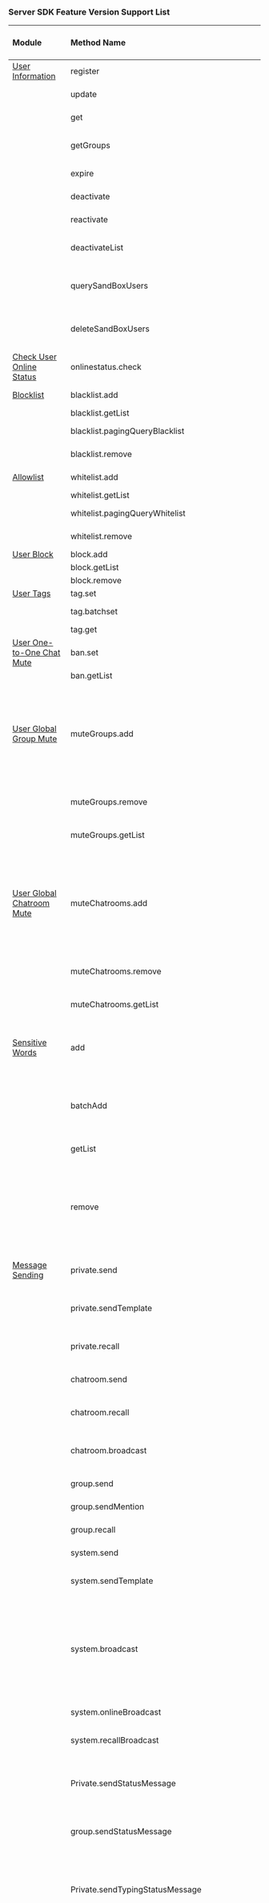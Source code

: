 ### Server SDK Feature Version Support List

| Module                                                                                                         | Method Name                                   | Description                                                                                                                                                                              | Supported Versions (Tags) |
|:---------------------------------------------------------------------------------------------------------------|:----------------------------------------------|:-----------------------------------------------------------------------------------------------------------------------------------------------------------------------------------------|:--------------------------|
| [User Information](./src/main/java/io/rong/methods/user/User.java)                                             | register                                      | Register and obtain token                                                                                                                                                                | 3.0.1                     |
|                                                                                                                | update                                        | Update user information                                                                                                                                                                  | 3.0.1                     |
|                                                                                                                | get                                           | Query user information                                                                                                                                                                   | 3.0.8                     |
|                                                                                                                | getGroups                                     | Query groups the user belongs to                                                                                                                                                         | 3.2.3                     |
|                                                                                                                | expire                                        | Token invalidation                                                                                                                                                                       | 3.2.11                    |
|                                                                                                                | deactivate                                    | User deactivation                                                                                                                                                                        | 3.3.2                     |
|                                                                                                                | reactivate                                    | Reactivate user ID                                                                                                                                                                       | 3.3.5                     |
|                                                                                                                | deactivateList                                | Query deactivated users                                                                                                                                                                  | 3.3.2                     |
|                                                                                                                | querySandBoxUsers                                | Query development environment user list                                                                                                                                                           | 4.0.8                     |
|                                                                                                                | deleteSandBoxUsers                                | Delete development environment users                                                                                                                                                                | 4.0.8                     |
| [Check User Online Status](./src/main/java/io/rong/methods/user/onlinestatus/OnlineStatus.java)                | onlinestatus.check                            | Check user online status                                                                                                                                                                 | 3.0.1                     |
| [Blocklist](./src/main/java/io/rong/methods/user/blacklist/Blacklist.java)                                     | blacklist.add                                 | Add to blocklist                                                                                                                                                                         | 3.0.1                     |
|                                                                                                                | blacklist.getList                             | Get blocklist                                                                                                                                                                            | 3.0.1                     |
|                                                                                                                | blacklist.pagingQueryBlacklist                | Paginate blocklist                                                                                                                                                                       | 3.6.2                     |
|                                                                                                                | blacklist.remove                              | Remove from blocklist                                                                                                                                                                    | 3.0.1                     |
| [Allowlist](./src/main/java/io/rong/methods/user/whitelist/Whitelist.java)                                     | whitelist.add                                 | Add to allowlist                                                                                                                                                                         | 3.0.7                     |
|                                                                                                                | whitelist.getList                             | Get allowlist                                                                                                                                                                            | 3.0.7                     |
|                                                                                                                | whitelist.pagingQueryWhitelist                | Paginate allowlist                                                                                                                                                                       | 3.6.2                     |
|                                                                                                                | whitelist.remove                              | Remove from allowlist                                                                                                                                                                    | 3.0.7                     |
| [User Block](./src/main/java/io/rong/methods/user/block/Block.java)                                            | block.add                                     | Block user                                                                                                                                                                               | 3.0.1                     |
|                                                                                                                | block.getList                                 | Get blocklist                                                                                                                                                                            | 3.0.1                     |
|                                                                                                                | block.remove                                  | Unblock user                                                                                                                                                                             | 3.0.1                     |
| [User Tags](./src/main/java/io/rong/methods/user/tag/Tag.java)                                                 | tag.set                                       | Add user tags                                                                                                                                                                            |                           |
|                                                                                                                | tag.batchset                                  | Batch add user tags                                                                                                                                                                      | 3.0.4                     |
|                                                                                                                | tag.get                                       | Get user tags                                                                                                                                                                            | 3.0.4                     |
| [User One-to-One Chat Mute](./src/main/java/io/rong/methods/user/chat/Ban.java)                                | ban.set                                       | Add user tags                                                                                                                                                                            | 3.2.11                    |
|                                                                                                                | ban.getList                                   | Get user tags                                                                                                                                                                            | 3.2.11                    |
| [User Global Group Mute](./src/main/java/io/rong/methods/user/mute/MuteGroups.java)                            | muteGroups.add                                | Add global group mute user, after adding, the user cannot send messages in all groups under the application                                                                              | 3.0.2                     |
|                                                                                                                | muteGroups.remove                             | Remove global group mute user                                                                                                                                                            | 3.0.2                     |
|                                                                                                                | muteGroups.getList                            | Get global group mute user list                                                                                                                                                          | 3.0.2                     |
| [User Global Chatroom Mute](./src/main/java/io/rong/methods/user/mute/MuteChatrooms.java)                      | muteChatrooms.add                             | Add global chatroom mute user, after adding, the user cannot send messages in all chatrooms under the application                                                                        | 3.0.2                     |
|                                                                                                                | muteChatrooms.remove                          | Remove global chatroom mute user                                                                                                                                                         | 3.0.2                     |
|                                                                                                                | muteChatrooms.getList                         | Get global chatroom mute user list                                                                                                                                                       | 3.0.2                     |
| [Sensitive Words](./src/main/java/io/rong/methods/sensitive/SensitiveWord.java)                                | add                                           | Add sensitive words, which take effect by default after 30 minutes                                                                                                                       | 3.0.1                     |
|                                                                                                                | batchAdd                                      | Batch add sensitive words, which take effect by default after 30 minutes                                                                                                                 | 3.4.0                     |
|                                                                                                                | getList                                       | Get sensitive word list                                                                                                                                                                  | 3.0.1                     |
|                                                                                                                | remove                                        | Remove sensitive words, supports batch removal, which takes effect by default after 2 hours                                                                                              | 3.0.1                     |
| [Message Sending](./src/main/java/io/rong/methods/message/)                                                    | private.send                                  | Send one-to-one chat message                                                                                                                                                             | 3.0.1                     |
|                                                                                                                | private.sendTemplate                          | Send one-to-one chat template message                                                                                                                                                    | 3.0.1                     |
|                                                                                                                | private.recall                                | Recall one-to-one chat message                                                                                                                                                           | 3.0.1                     |
|                                                                                                                | chatroom.send                                 | Send chatroom message                                                                                                                                                                    | 3.0.1                     |
|                                                                                                                | chatroom.recall                               | Recall chatroom message                                                                                                                                                                  | 3.0.7                     |
|                                                                                                                | chatroom.broadcast                            | Send chatroom broadcast message                                                                                                                                                          | 3.0.1                     |
|                                                                                                                | group.send                                    | Send group message                                                                                                                                                                       | 3.0.1                     |
|                                                                                                                | group.sendMention                             | Send group @ message                                                                                                                                                                     | 3.1.6                     |
|                                                                                                                | group.recall                                  | Recall group message                                                                                                                                                                     | 3.0.1                     |
|                                                                                                                | system.send                                   | Send system message                                                                                                                                                                      | 3.0.1                     |
|                                                                                                                | system.sendTemplate                           | Send system template message                                                                                                                                                             | 3.0.1                     |
|                                                                                                                | system.broadcast                              | Send broadcast message, each application can only send 2 times per hour and up to 3 times per day.                                                                                       | 3.0.1                     |
|                                                                                                                | system.onlineBroadcast                        | Broadcast to online users                                                                                                                                                                | 3.2.11                    |
|                                                                                                                | system.recallBroadcast                        | Recall all landing notifications                                                                                                                                                         | 3.2.11                    |
|                                                                                                                | Private.sendStatusMessage                     | Support sending one-to-one chat status message                                                                                                                                           | 3.1.7                     |
|                                                                                                                | group.sendStatusMessage                       | Support sending group chat status message                                                                                                                                                | 3.1.7                     |
|                                                                                                                | Private.sendTypingStatusMessage               | Support sending typing status message, only for one-to-one chat text messages                                                                                                            | 3.1.7                     |
|                                                                                                                | Private.send(InfoNtfMessage)                  | Support sending gray bar message (received by all group members, specified group members, or one-to-one chat gray bar message)                                                           | 3.1.8                     |
|                                                                                                                | Private.send(ReadReceiptMessage)              | Support sending one-to-one chat read receipt message, with configurable conversation type                                                                                                | 3.1.8                     |
|                                                                                                                | Private.send - SightMessage                   | Support sending short video type message                                                                                                                                                 | 3.1.10                    |
|                                                                                                                | Private.send - FileMessage                    | Support sending file type message                                                                                                                                                        | 3.1.10                    |
| [Message History](./src/main/java/io/rong/methods/message/history/History.java)                                | message.history.get                           | Get message history download URL                                                                                                                                                         | 3.0.1                     |
|                                                                                                                | message.history.remove                        | Delete message history                                                                                                                                                                   | 3.0.1                     |
|                                                                                                                | message.history.queryPrivateHistoryMessage    | Query the history message of one-to-one chat                                                                                                                                             | 3.9.0                     |
|                                                                                                                | message.history.queryGroupHistoryMessage      | Query the history message of group chat                                                                                                                                                  | 4.0.0                     |
|                                                                                                                | message.history.queryUltraGroupHistoryMessage | Query the history message of ultra group chat                                                                                                                                            | 4.0.0                     |
|                                                                                                                | message.history.queryChatroomHistoryMessage   | Query the history message of chatroom                                                                                                                                                    | 4.0.0                     |
| [Broadcast Push](./src/main/java/io/rong/methods/push/Push.java)                                               | Push.push                                     | Send push notification, combined with broadcast messages, each application can only send 2 times per hour and up to 3 times per day.                                                     | 3.0.4                     |
|                                                                                                                | Push.message                                  | Send broadcast message, combined with push notifications, each application can only send 2 times per hour and up to 3 times per day.                                                     | 3.0.4                     |
| [Group](./src/main/java/io/rong/methods/group/Group.java)                                                      | create                                        | Create group                                                                                                                                                                             | 3.0.1                     |
|                                                                                                                | sync                                          | Sync group relationships                                                                                                                                                                 | 3.0.1                     |
|                                                                                                                | update                                        | Update group information                                                                                                                                                                 | 3.0.1                     |
|                                                                                                                | get                                           | Get group information                                                                                                                                                                    | 3.0.1                     |
|                                                                                                                | invite                                        | Invite users to join group                                                                                                                                                               | 3.0.1                     |
|                                                                                                                | quit                                          | Quit group                                                                                                                                                                               | 3.0.1                     |
|                                                                                                                | dismiss                                       | Dismiss group                                                                                                                                                                            | 3.0.1                     |
| [User Specified Group Mute](./src/main/java/io/rong/methods/group/mute/MuteMembers.java)                       | muteMembers.add                               | Add specified group mute user, the user cannot send messages in the specified group                                                                                                      | 3.0.2                     |
|                                                                                                                | muteMembers.remove                            | Remove specified group mute user                                                                                                                                                         | 3.0.2                     |
|                                                                                                                | muteMembers.getList                           | Get specified group mute user list                                                                                                                                                       | 3.0.2                     |
| [Specified Group All Members Mute](./src/main/java/io/rong/methods/group/mute/MuteAllMembers.java)             | muteAllMembers.add                            | Add specified group all members mute, after adding, all users in the group cannot send messages in this group                                                                            | 3.0.2                     |
|                                                                                                                | muteAllMembers.remove                         | Remove specified group all members mute                                                                                                                                                  | 3.0.2                     |
|                                                                                                                | muteAllMembers.getList                        | Get group mute list                                                                                                                                                                      | 3.0.2                     |
| [Group Mute Allowlist](./src/main/java/io/rong/methods/group/mute/whitelist/User.java)                         | muteWhiteList.user.add                        | Add group mute allowlist user, after the group is muted, users in the allowlist can send messages in the group                                                                           | 3.0.2                     |
|                                                                                                                | muteWhiteList.user.remove                     | Remove group mute allowlist user                                                                                                                                                         | 3.0.2                     |
|                                                                                                                | muteWhiteList.user.getList                    | Get group mute allowlist user list                                                                                                                                                       | 3.0.2                     |
| [Conversation](./src/main/java/io/rong/methods/conversation/Conversation.java)                                 | mute                                          | Add do not disturb conversation                                                                                                                                                          | 3.0.1                     |
|                                                                                                                | unMute                                        | Remove do not disturb conversation                                                                                                                                                       | 3.0.1                     |
|                                                                                                                | get                                           | Get do not disturb conversation status                                                                                                                                                   | 3.0.1                     |
|                                                                                                                | setTop                                        | Pin conversation                                                                                                                                                                         | 3.7.0                     |
| [Chatroom](./src/main/java/io/rong/methods/chatroom/Chatroom.java)                                             | create                                        | Create chatroom                                                                                                                                                                          | 3.0.1                     |
|                                                                                                                | destroy                                       | Destroy chatroom                                                                                                                                                                         | 3.0.1                     |
|                                                                                                                | get                                           | Query chatroom information                                                                                                                                                               | 3.0.1                     |
|                                                                                                                | isExist                                       | Check if user is in chatroom                                                                                                                                                             | 3.0.1                     |
|                                                                                                                | createV2                                      | Create chatroom method V2                                                                                                                                                                | 3.3.3                     |
|                                                                                                                | setDestroyType                                | Set chatroom destruction type                                                                                                                                                            | 3.3.3                     |
|                                                                                                                | query                                         | Query chatroom information                                                                                                                                                               | 3.3.3                     |
| [Chatroom Block](./src/main/java/io/rong/methods/chatroom/block/Block.java)                                    | block.add                                     | Add chatroom block user, after blocking, the user cannot join the chatroom, and if the user is in the chatroom, they will be kicked out                                                  | 3.0.1                     |
|                                                                                                                | block.getList                                 | Get chatroom block user list                                                                                                                                                             | 3.0.1                     |
|                                                                                                                | block.remove                                  | Remove chatroom block user                                                                                                                                                               | 3.0.1                     |
| [Chatroom Mute](./src/main/java/io/rong/methods/chatroom/mute/MuteMembers.java)                                | muteMembers.add                               | Add chatroom mute user, the user cannot send messages in the chatroom                                                                                                                    | 3.0.2                     |
|                                                                                                                | muteMembers.getList                           | Get chatroom mute user list                                                                                                                                                              | 3.0.2                     |
|                                                                                                                | muteMembers.remove                            | Remove chatroom mute user                                                                                                                                                                | 3.0.2                     |
| [Chatroom Message Priority](./src/main/java/io/rong/methods/chatroom/demotion/Demotion.java)                   | demotion.add                                  | Add chatroom low priority message, after adding, when server pressure is high due to a surge in messages, low priority messages will be discarded by default                             | 3.0.1                     |
|                                                                                                                | demotion.getList                              | Query chatroom low priority message list                                                                                                                                                 | 3.0.1                     |
|                                                                                                                | demotion.remove                               | Remove chatroom low priority message                                                                                                                                                     | 3.0.1                     |
| [Chatroom Message Distribution Control](./src/main/java/io/rong/methods/chatroom/distribute/Distribute.java)   | distribute.stop                               | Stop chatroom message distribution, the server will not send downstream messages after receiving upstream messages                                                                       | 3.0.1                     |
|                                                                                                                | distribute.resume                             | Resume chatroom message distribution                                                                                                                                                     | 3.0.1                     |
| [Chatroom Keepalive](./src/main/java/io/rong/methods/chatroom/keepalive/Keepalive.java)                        | keepalive.add                                 | Add keepalive chatroom, keepalive chatrooms will not be automatically destroyed                                                                                                          | 3.0.1                     |
|                                                                                                                | keepalive.remove                              | Remove keepalive chatroom                                                                                                                                                                | 3.0.1                     |
|                                                                                                                | keepalive.getList                             | Get keepalive chatroom list                                                                                                                                                              | 3.0.1                     |
| [Chatroom Message Allowlist](./src/main/java/io/rong/methods/chatroom/whitelist/Messages.java)                 | whiteList.message.add                         | Add allowlist message type, message types in the allowlist will not be discarded when server pressure is high due to a surge in messages, ensuring message delivery                      | 3.0.1                     |
|                                                                                                                | whiteList.message.remove                      | Remove allowlist message type                                                                                                                                                            | 3.0.1                     |
|                                                                                                                | whiteList.message.getList                     | Get allowlist message type list                                                                                                                                                          | 3.0.1                     |
| [Chatroom User Allowlist](./src/main/java/io/rong/methods/chatroom/whitelist/User.java)                        | whiteList.user.add                            | Add allowlist user, messages sent by users in the allowlist will not be discarded when server pressure is high due to a surge in messages, ensuring message delivery                     | 3.0.1                     |
|                                                                                                                | whiteList.user.remove                         | Remove allowlist user                                                                                                                                                                    | 3.0.1                     |
|                                                                                                                | whiteList.user.getList                        | Get allowlist user list                                                                                                                                                                  | 3.0.1                     |
| [Chatroom Attribute Setting](./src/main/java/io/rong/methods/chatroom/entry/ChatroomEntry.java)                | ChatroomEntry.set                             | Set chatroom attributes                                                                                                                                                                  | 3.1.9                     |
|                                                                                                                | ChatroomEntry.remove                          | Delete chatroom attributes                                                                                                                                                               | 3.1.9                     |
|                                                                                                                | ChatroomEntry.query                           | Query chatroom attributes                                                                                                                                                                | 3.1.9                     |
|                                                                                                                | ChatroomEntry.batchSet                        | Batch set chatroom attributes (KV)                                                                                                                                                       | 3.3.3                     |
| [Chatroom All Members Mute](./src/main/java/io/rong/methods/chatroom/ban/BanAllMember.java)                    | BanAllMember.add                              | Set all members mute in a chatroom, after setting, all members in the chatroom cannot send messages through the terminal SDK.                                                            | 3.2.8                     |
|                                                                                                                | BanAllMember.remove                           | Remove all members mute                                                                                                                                                                  | 3.2.8                     |
|                                                                                                                | BanAllMember.check                            | Check mute status                                                                                                                                                                        | 3.2.8                     |
|                                                                                                                | BanAllMember.getList                          | Get mute list                                                                                                                                                                            | 3.2.8                     |
| [Chatroom All Members Mute Allowlist](./src/main/java/io/rong/methods/chatroom/ban/BanAllMemberWhitelist.java) | BanAllMemberWhitelist.add                     | After adding a user to the allowlist, if the user is muted in the chatroom, the allowlist permission takes precedence over the chatroom member mute, allowing the user to send messages. | 3.2.8                     |
|                                                                                                                | BanAllMemberWhitelist.remove                  | Remove all members mute                                                                                                                                                                  | 3.2.8                     |
|                                                                                                                | BanAllMemberWhitelist.getList                 | Get mute list                                                                                                                                                                            | 3.2.8                     |
| [Message Extension](./src/main/java/io/rong/methods/message/expansion/Expansion.java)                          | Expansion.add                                 | Set message extension, when sending a message, if expansion is set to true, you can set extended information for the message, up to 100 extended attributes can be set each time,        
|                                                                                                                | system.broadcast                              | Send broadcast messages. Each application can send a maximum of 2 times per hour and 3 times per day.                                                                                    | 3.0.1                     |
|                                                                                                                | system.onlineBroadcast                        | Broadcast to online users                                                                                                                                                                | 3.2.11                    |
|                                                                                                                | system.recallBroadcast                        | Recall broadcast messages with full delivery notification                                                                                                                                | 3.2.11                    |
|                                                                                                                | Private.sendStatusMessage                     | Supports sending one-to-one chat status messages                                                                                                                                         | 3.1.7                     |
|                                                                                                                | group.sendStatusMessage                       | Supports sending group chat status messages                                                                                                                                              | 3.1.7                     |
|                                                                                                                | Private.sendTypingStatusMessage               | Supports sending typing status messages, only for one-to-one text messages                                                                                                               | 3.1.7                     |
|                                                                                                                | Private.send(InfoNtfMessage)                  | Supports sending gray bar messages (received by all group members, specified group users, and one-to-one gray bar messages)                                                              | 3.1.8                     |
|                                                                                                                | Private.send(ReadReceiptMessage)              | Supports sending one-to-one read receipt messages, with configurable conversation types                                                                                                  | 3.1.8                     |
|                                                                                                                | Private.send - SightMessage                   | Supports sending short video type messages                                                                                                                                               | 3.1.10                    |
|                                                                                                                | Private.send - FileMessage                    | Supports sending file type messages                                                                                                                                                      | 3.1.10                    |
| [Message History](./src/main/java/io/rong/methods/message/history/History.java)                                | message.history.get                           | Get the download URL for message history records                                                                                                                                         | 3.0.1                     |
|                                                                                                                | message.history.remove                        | Method to delete message history records                                                                                                                                                 | 3.0.1                     |
| [Broadcast Push](./src/main/java/io/rong/methods/push/Push.java)                                               | Push.push                                     | Send push notifications. Combined with broadcast messages, each application can send a maximum of 2 times per hour and 3 times per day.                                                  | 3.0.4                     |
|                                                                                                                | Push.message                                  | Send broadcast messages. Combined with push notifications, each application can send a maximum of 2 times per hour and 3 times per day.                                                  | 3.0.4                     |
| [Group](./src/main/java/io/rong/methods/group/Group.java)                                                      | create                                        | Create a group                                                                                                                                                                           | 3.0.1                     |
|                                                                                                                | sync                                          | Synchronize group relationships                                                                                                                                                          | 3.0.1                     |
|                                                                                                                | update                                        | Update group information                                                                                                                                                                 | 3.0.1                     |
|                                                                                                                | get                                           | Get group information                                                                                                                                                                    | 3.0.1                     |
|                                                                                                                | invite                                        | Invite users to join a group                                                                                                                                                             | 3.0.1                     |
|                                                                                                                | quit                                          | Quit a group                                                                                                                                                                             | 3.0.1                     |
|                                                                                                                | dismiss                                       | Dismiss a group                                                                                                                                                                          | 3.0.1                     |
| [User-Specific Group Mute](./src/main/java/io/rong/methods/group/mute/MuteMembers.java)                        | muteMembers.add                               | Add a user to the mute list for a specific group. The user cannot send messages in the specified group.                                                                                  | 3.0.2                     |
|                                                                                                                | muteMembers.remove                            | Remove a user from the mute list for a specific group                                                                                                                                    | 3.0.2                     |
|                                                                                                                | muteMembers.getList                           | Get the list of muted users for a specific group                                                                                                                                         | 3.0.2                     |
| [All Members Mute in Specific Group](./src/main/java/io/rong/methods/group/mute/MuteAllMembers.java)           | muteAllMembers.add                            | Mute all members in a specific group. After adding, all users in the group cannot send messages in the group.                                                                            | 3.0.2                     |
|                                                                                                                | muteAllMembers.remove                         | Remove the mute for all members in a specific group                                                                                                                                      | 3.0.2                     |
|                                                                                                                | muteAllMembers.getList                        | Get the list of muted groups                                                                                                                                                             | 3.0.2                     |
| [Group Mute Allowlist](./src/main/java/io/rong/methods/group/mute/whitelist/User.java)                         | muteWhiteList.user.add                        | Add a user to the allowlist for a muted group. After the group is muted, users in the allowlist can send messages in the group.                                                          | 3.0.2                     |
|                                                                                                                | muteWhiteList.user.remove                     | Remove a user from the allowlist for a muted group                                                                                                                                       | 3.0.2                     |
|                                                                                                                | muteWhiteList.user.getList                    | Get the list of users in the allowlist for a muted group                                                                                                                                 | 3.0.2                     |
| [Conversation](./src/main/java/io/rong/methods/conversation/Conversation.java)                                 | mute                                          | Add a Do Not Disturb conversation                                                                                                                                                        | 3.0.1                     |
|                                                                                                                | unMute                                        | Remove a Do Not Disturb conversation                                                                                                                                                     | 3.0.1                     |
|                                                                                                                | get                                           | Get the status of a Do Not Disturb conversation                                                                                                                                          | 3.0.1                     |
|                                                                                                                | setTop                                        | Pin a conversation                                                                                                                                                                       | 3.7.0                     |
| [Chatroom](./src/main/java/io/rong/methods/chatroom/Chatroom.java)                                             | create                                        | Create a chatroom                                                                                                                                                                        | 3.0.1                     |
|                                                                                                                | destroy                                       | Destroy a chatroom                                                                                                                                                                       | 3.0.1                     |
|                                                                                                                | get                                           | Query chatroom information                                                                                                                                                               | 3.0.1                     |
|                                                                                                                | isExist                                       | Check if a user is in a chatroom                                                                                                                                                         | 3.0.1                     |
|                                                                                                                | createV2                                      | Create a chatroom method V2                                                                                                                                                              | 3.3.3                     |
|                                                                                                                | setDestroyType                                | Set the destruction type for a chatroom                                                                                                                                                  | 3.3.3                     |
|                                                                                                                | query                                         | Query chatroom information                                                                                                                                                               | 3.3.3                     |
| [Chatroom Block](./src/main/java/io/rong/methods/chatroom/block/Block.java)                                    | block.add                                     | Add a user to the blocklist for a chatroom. After being blocked, the user cannot join the chatroom. If the user is already in the chatroom, they will be kicked out.                     | 3.0.1                     |
|                                                                                                                | block.getList                                 | Get the list of blocked users for a chatroom                                                                                                                                             | 3.0.1                     |
|                                                                                                                | block.remove                                  | Remove a user from the blocklist for a chatroom                                                                                                                                          | 3.0.1                     |
| [Chatroom Mute](./src/main/java/io/rong/methods/chatroom/mute/MuteMembers.java)                                | muteMembers.add                               | Add a user to the mute list for a chatroom. The user cannot send messages in the chatroom.                                                                                               | 3.0.2                     |
|                                                                                                                | muteMembers.getList                           | Get the list of muted users for a chatroom                                                                                                                                               | 3.0.2                     |
|                                                                                                                | muteMembers.remove                            | Remove a user from the mute list for a chatroom                                                                                                                                          | 3.0.2                     |
| [Chatroom Message Priority](./src/main/java/io/rong/methods/chatroom/demotion/Demotion.java)                   | demotion.add                                  | Add low-priority messages for a chatroom. When server pressure increases due to a surge in messages, low-priority messages will be discarded by default.                                 | 3.0.1                     |
|                                                                                                                | demotion.getList                              | Query the list of low-priority messages for a chatroom                                                                                                                                   | 3.0.1                     |
|                                                                                                                | demotion.remove                               | Remove low-priority messages for a chatroom                                                                                                                                              | 3.0.1                     |
| [Chatroom Message Distribution Control](./src/main/java/io/rong/methods/chatroom/distribute/Distribute.java)   | distribute.stop                               | Stops chatroom message distribution. The server will not send downstream messages after receiving upstream messages.                                                                     | 3.0.1                     |
|                                                                                                                | distribute.resume                             | Resumes chatroom message distribution.                                                                                                                                                   | 3.0.1                     |
| [Chatroom Keepalive](./src/main/java/io/rong/methods/chatroom/keepalive/Keepalive.java)                        | keepalive.add                                 | Adds a keepalive chatroom. Keepalive chatrooms will not be automatically destroyed.                                                                                                      | 3.0.1                     |
|                                                                                                                | keepalive.remove                              | Removes a keepalive chatroom.                                                                                                                                                            | 3.0.1                     |
|                                                                                                                | keepalive.getList                             | Retrieves the list of keepalive chatrooms.                                                                                                                                               | 3.0.1                     |
| [Chatroom Message Allowlist](./src/main/java/io/rong/methods/chatroom/whitelist/Messages.java)                 | whiteList.message.add                         | Adds a message type to the allowlist. Message types in the allowlist will not be discarded even under high server load, ensuring message delivery.                                       | 3.0.1                     |
|                                                                                                                | whiteList.message.remove                      | Removes a message type from the allowlist.                                                                                                                                               | 3.0.1                     |
|                                                                                                                | whiteList.message.getList                     | Retrieves the list of message types in the allowlist.                                                                                                                                    | 3.0.1                     |
| [Chatroom User Allowlist](./src/main/java/io/rong/methods/chatroom/whitelist/User.java)                        | whiteList.user.add                            | Adds a user to the allowlist. Messages sent by users in the allowlist will not be discarded even under high server load, ensuring message delivery.                                      | 3.0.1                     |
|                                                                                                                | whiteList.user.remove                         | Removes a user from the allowlist.                                                                                                                                                       | 3.0.1                     |
|                                                                                                                | whiteList.user.getList                        | Retrieves the list of users in the allowlist.                                                                                                                                            | 3.0.1                     |
| [Chatroom Attribute Settings](./src/main/java/io/rong/methods/chatroom/entry/ChatroomEntry.java)               | ChatroomEntry.set                             | Sets chatroom attributes.                                                                                                                                                                | 3.1.9                     |
|                                                                                                                | ChatroomEntry.remove                          | Deletes chatroom attributes.                                                                                                                                                             | 3.1.9                     |
|                                                                                                                | ChatroomEntry.query                           | Queries chatroom attributes.                                                                                                                                                             | 3.1.9                     |
|                                                                                                                | ChatroomEntry.batchSet                        | Batch sets chatroom attributes (KV).                                                                                                                                                     | 3.3.3                     |
| [Chatroom Mute All Members](./src/main/java/io/rong/methods/chatroom/ban/BanAllMember.java)                    | BanAllMember.add                              | Mutes all members in a chatroom. After setting, all members in the chatroom cannot send messages via the SDK.                                                                            | 3.2.8                     |
|                                                                                                                | BanAllMember.remove                           | Removes the mute for all members.                                                                                                                                                        | 3.2.8                     |
|                                                                                                                | BanAllMember.check                            | Checks the mute status.                                                                                                                                                                  | 3.2.8                     |
|                                                                                                                | BanAllMember.getList                          | Retrieves the list of muted members.                                                                                                                                                     | 3.2.8                     |
| [Chatroom Mute All Members Allowlist](./src/main/java/io/rong/methods/chatroom/ban/BanAllMemberWhitelist.java) | BanAllMemberWhitelist.add                     | Adds a user to the allowlist. If the user is muted in the chatroom, the allowlist permission overrides the chatroom mute, allowing the user to send messages.                            | 3.2.8                     |
|                                                                                                                | BanAllMemberWhitelist.remove                  | Removes the mute for all members.                                                                                                                                                        | 3.2.8                     |
|                                                                                                                | BanAllMemberWhitelist.getList                 | Retrieves the list of muted members.                                                                                                                                                     | 3.2.8                     |
| [Message Expansion](./src/main/java/io/rong/methods/message/expansion/Expansion.java)                          | Expansion.add                                 | Sets message expansion. When sending a message, if expansion is set to true, up to 100 expansion attributes can be set, with a maximum of 300.                                           | 3.2.15                    |
|                                                                                                                | Expansion.remove                              | Deletes message expansion.                                                                                                                                                               | 3.2.15                    |
|                                                                                                                | Expansion.getList                             | Retrieves expansion information.                                                                                                                                                         | 3.2.15                    |
| [User Profile Hosting](./src/main/java/io/rong/methods/profile/ExternalUser.java)                              | ExternalUser.setProfile                       | Sets user profile hosting information.                                                                                                                                                   | 3.6.0                     |
|                                                                                                                | ExternalUser.batchQueryUserProfiles           | Batch queries user profiles.                                                                                                                                                             | 3.6.0                     |
|                                                                                                                | ExternalUser.cleanProfile                     | Clears user profile hosting information.                                                                                                                                                 | 3.6.0                     |
|                                                                                                                | ExternalUser.pagingQueryUserProfiles          | Batch queries user profiles.                                                                                                                                                             | 3.6.0                     |
| [Group Information Hosting](./src/main/java/io/rong/methods/profile/EntrustGroup.java)                         | EntrustGroup.create                           | Creates a hosted group.                                                                                                                                                                  | 3.6.0                     |
|                                                                                                                | EntrustGroup.updateProfile                    | Sets group profile information.                                                                                                                                                          | 3.6.0                     |
|                                                                                                                | EntrustGroup.queryProfiles                    | Batch retrieves group profile information.                                                                                                                                               | 3.6.0                     |
|                                                                                                                | EntrustGroup.quit                             | Exits a group.                                                                                                                                                                           | 3.6.0                     |
|                                                                                                                | EntrustGroup.kickOut                          | Kicks a user out of a group.                                                                                                                                                             | 3.6.0                     |
|                                                                                                                | EntrustGroup.kickOutAllGroups                 | Kicks a user out of all groups.                                                                                                                                                          | 3.6.0                     |
|                                                                                                                | EntrustGroup.dismiss                          | Dismisses a group.                                                                                                                                                                       | 3.6.0                     |
|                                                                                                                | EntrustGroup.join                             | Joins a group.                                                                                                                                                                           | 3.6.0                     |
|                                                                                                                | EntrustGroup.transferOwner                    | Transfers group ownership.                                                                                                                                                               | 3.6.0                     |
|                                                                                                                | EntrustGroup.importGroup                      | Imports a hosted group.                                                                                                                                                                  | 3.6.0                     |
|                                                                                                                | EntrustGroup.addManagers                      | Sets group administrators.                                                                                                                                                               | 3.6.0                     |
|                                                                                                                | EntrustGroup.removeManagers                   | Removes group administrators.                                                                                                                                                            | 3.6.0                     |
|                                                                                                                | EntrustGroup.pagingQueryMembers               | Retrieves group member information by pagination.                                                                                                                                        | 3.6.0                     |
|                                                                                                                | EntrustGroup.queryMembersByUserIds            | Retrieves information for specified group members.                                                                                                                                       | 3.6.0                     |
|                                                                                                                | EntrustGroup.setMemberInfo                    | Sets group member profile information.                                                                                                                                                   | 3.6.0                     |
|                                                                                                                | EntrustGroup.setRemarkName                    | Sets a remark name for a user in a specified group.                                                                                                                                      | 3.6.0                     |
|                                                                                                                | EntrustGroup.delRemarkName                    | Deletes a remark name for a user in a specified group.                                                                                                                                   | 3.6.0                     |
|                                                                                                                | EntrustGroup.queryRemarkName                  | Queries a remark name for a user in a specified group.                                                                                                                                   | 3.6.0                     |
|                                                                                                                | EntrustGroup.followMember                     | Sets a user as a specially followed member in a specified group.                                                                                                                         | 3.6.0                     |
|                                                                                                                | EntrustGroup.unfollowMember                   | Removes a specially followed member in a specified group.                                                                                                                                | 3.6.0                     |
|                                                                                                                | EntrustGroup.getFollowedMember                | Retrieves the list of specially followed members in a specified group.                                                                                                                   | 3.6.0                     |
|                                                                                                                | EntrustGroup.pagingQueryGroups                | Paginate and query groups under the application                                                                                                                                          | 3.6.0                     |
|                                                                                                                | EntrustGroup.pagingQueryJoinedGroups          | Paginate and query groups the user has joined                                                                                                                                            | 3.6.0                     |
| [Friend](./src/main/java/io/rong/methods/profile/Friend.java)                                                  | Friend.add                                    | Add a friend                                                                                                                                                                             | 3.6.0                     |
|                                                                                                                | Friend.delete                                 | Remove a friend                                                                                                                                                                          | 3.6.0                     |
|                                                                                                                | Friend.clean                                  | Clear the friend relationship for a specified user                                                                                                                                       | 3.6.0                     |
|                                                                                                                | Friend.setProfile                             | Set friend profile information                                                                                                                                                           | 3.6.0                     |
|                                                                                                                | Friend.pagingGetFriends                       | Get the user's friend list                                                                                                                                                               | 3.6.0                     |
|                                                                                                                | Friend.checkFriends                           | Check the friend relationship between users                                                                                                                                              | 3.6.0                     |
|                                                                                                                | Friend.setPermission                          | Set friend request permissions                                                                                                                                                           | 3.6.0                     |
|                                                                                                                | Friend.getPermission                          | Get friend request permissions                                                                                                                                                           | 3.6.0                     |
| [Chatbot](./src/main/java/io/rong/methods/chatbot/Chatbot.java)                                                | Chatbot.create                                | Create a chatbot                                                                                                                                                                         | 4.0.5                     |
|                                                                                                                | Chatbot.get                                   | Get a chatbot                                                                                                                                                                            | 4.0.5                     |
|                                                                                                                | Chatbot.update                                | Update a chatbot                                                                                                                                                                         | 4.0.5                     |
|                                                                                                                | Chatbot.delete                                | Delete a chatbot                                                                                                                                                                         | 4.0.5                     |
|                                                                                                                | Chatbot.query                                 | Query chatbots                                                                                                                                                                           | 4.0.5                     | 
|                                                                                                                | Chatbot.createIntegration                     | Create integration for chatbot                                                                                                                                                           | 4.0.5                     | 
|                                                                                                                | Chatbot.deleteIntegration                     | Delete integration for chatbot                                                                                                                                                           | 4.0.5                     | 
|                                                                                                                | Chatbot.updateIntegration                     | Update integration for chatbot                                                                                                                                                           | 4.0.5                     | 
| [AI agent](./src/main/java/io/rong/methods/agent/AIAgent.java)                                                 | AIAgent.create                                | Create a AI agent                                                                                                                                                                        | 4.0.5                     |
|                                                                                                                | AIAgent.get                                   | Get a AI agent                                                                                                                                                                           | 4.0.5                     |
|                                                                                                                | AIAgent.delete                                | Delete a AI agent                                                                                                                                                                        | 4.0.5                     |
|                                                                                                                | AIAgent.update                                | Update a AI agent                                                                                                                                                                        | 4.0.5                     |
|                                                                                                                | AIAgent.query                                 | Query AI agents                                                                                                                                                                          | 4.0.5                     |
|                                                                                                                | AIAgent.chat                                  | Chat with AI agent                                                                                                                                                                       | 4.0.5                     |
